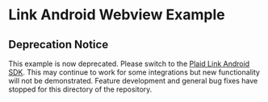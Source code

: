 # Link Android Webview Example
## Deprecation Notice
This example is now deprecated. Please switch to the [Plaid Link Android SDK](https://github.com/plaid/plaid-link-android). This may continue to work for some integrations but new functionality will not be demonstrated. Feature development and general bug fixes have stopped for this directory of the repository.

